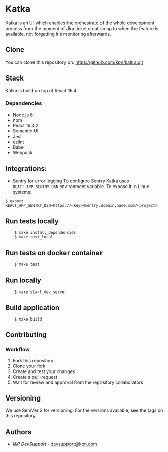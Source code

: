 # Katka

Katka is an UI which enables the orchestrate of the whole development process from the moment
of Jira ticket creation up to when the feature is available, not forgetting it's monitoring afterwards.

## Clone
You can clone this repository on: https://github.com/kpn/katka.git

## Stack

Katka is build on top of React 16.4.

### Dependencies
* Node.js 8
* npm
* React 16.3.2
* Semantic UI
* Jest
* eslint
* Babel
* Webpack

## Integrations:
* Sentry for error logging
To configure Sentry Katka uses `REACT_APP_SENTRY_DSN` environment variable.
To expose it in Linux systems:
```shell
$ export REACT_APP_SENTRY_DSN=https://<key>@sentry.domain.name.com/<project>
```

## Run tests locally

```shell
    $ make install_dependencies
    $ make test_local
```

## Run tests on docker container

```shell
    $ make test
```

## Run locally

```shell
    $ make start_dev_server
```

## Build application

```shell
    $ make build
```

## Contributing

### Workflow
1. Fork this repository
2. Clone your fork
3. Create and test your changes
4. Create a pull-request
5. Wait for review and approval from the repository collaborators

## Versioning

We use SemVer 2 for versioning. For the versions available, see the tags on this
repository.

## Authors
* *I&P DevSupport* - devsupport@kpn.com
